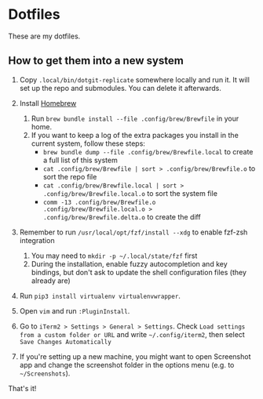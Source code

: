Dotfiles
========

These are my dotfiles.

## How to get them into a new system

1. Copy `.local/bin/dotgit-replicate` somewhere locally and run it. It will set up the repo and submodules. You can delete it afterwards.

2. Install [Homebrew](brew.sh)
    1. Run `brew bundle install --file .config/brew/Brewfile` in your home.
    2. If you want to keep a log of the extra packages you install in the current system, follow these steps:
        * `brew bundle dump --file .config/brew/Brewfile.local` to create a full list of this system
        * `cat .config/brew/Brewfile | sort > .config/brew/Brewfile.o` to sort the repo file
        * `cat .config/brew/Brewfile.local | sort > .config/brew/Brewfile.local.o` to sort the system file
        * `comm -13 .config/brew/Brewfile.o .config/brew/Brewfile.local.o > .config/brew/Brewfile.delta.o` to create the diff

3. Remember to run `/usr/local/opt/fzf/install --xdg` to enable fzf-zsh integration
    1. You may need to `mkdir -p ~/.local/state/fzf` first
    2. During the installation, enable fuzzy autocompletion and key bindings, but don't ask to update the shell configuration files (they already are)

4. Run `pip3 install virtualenv virtualenvwrapper`.

5. Open `vim` and run `:PluginInstall`.

6. Go to `iTerm2 > Settings > General > Settings`. Check `Load settings from a custom folder or URL` and write `~/.config/iterm2`, then select `Save Changes Automatically`

7. If you're setting up a new machine, you might want to open Screenshot app and change the screenshot folder in the options menu (e.g. to `~/Screenshots`).

That's it!
